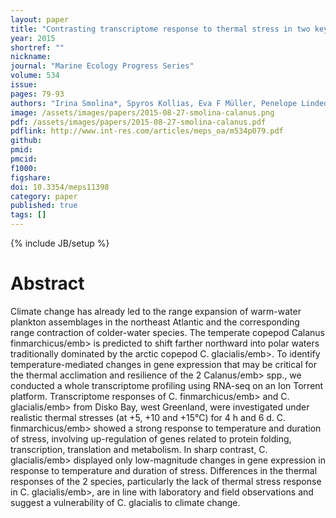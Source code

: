 ```yaml
---
layout: paper
title: "Contrasting transcriptome response to thermal stress in two key zooplankton species, <emb>Calanus finmarchicus</emb> and <emb>C. glacialis</emb>"
year: 2015
shortref: ""
nickname: 
journal: "Marine Ecology Progress Series"
volume: 534
issue: 
pages: 79-93
authors: "Irina Smolina*, Spyros Kollias, Eva F Müller, Penelope Lindeque, <strong>Arvind YM Sundaram</strong>, Jorge MO Fernandes, Galice Hoarau"
image: /assets/images/papers/2015-08-27-smolina-calanus.png
pdf: /assets/images/papers/2015-08-27-smolina-calanus.pdf
pdflink: http://www.int-res.com/articles/meps_oa/m534p079.pdf
github: 
pmid: 
pmcid: 
f1000: 
figshare: 
doi: 10.3354/meps11398 
category: paper
published: true
tags: []
---
```

{% include JB/setup %}

# Abstract 

Climate change has already led to the range expansion of warm-water plankton assemblages in the northeast Atlantic and the corresponding range contraction of colder-water species. The temperate copepod <emb>Calanus finmarchicus/emb> is predicted to shift farther northward into polar waters traditionally dominated by the arctic copepod <emb>C. glacialis/emb>. To identify temperature-mediated changes in gene expression that may be critical for the thermal acclimation and resilience of the 2 <emb>Calanus/emb> spp., we conducted a whole transcriptome profiling using RNA-seq on an Ion Torrent platform. Transcriptome responses of <emb>C. finmarchicus/emb> and <emb>C. glacialis/emb> from Disko Bay, west Greenland, were investigated under realistic thermal stresses (at +5, +10 and +15°C) for 4 h and 6 d. <emb>C. finmarchicus/emb> showed a strong response to temperature and duration of stress, involving up-regulation of genes related to protein folding, transcription, translation and metabolism. In sharp contrast, <emb>C. glacialis/emb> displayed only low-magnitude changes in gene expression in response to temperature and duration of stress. Differences in the thermal responses of the 2 species, particularly the lack of thermal stress response in <emb>C. glacialis/emb>, are in line with laboratory and field observations and suggest a vulnerability of <emb>C. glacialis</emb> to climate change.
